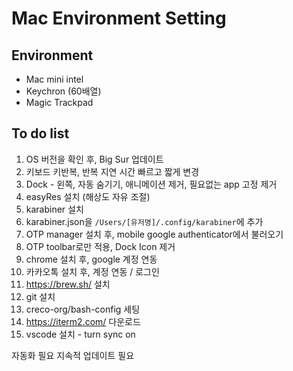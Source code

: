 # Mac Environment Setting

## Environment

- Mac mini intel
- Keychron (60배열)
- Magic Trackpad

## To do list

1. OS 버전을 확인 후, Big Sur 업데이트
2. 키보드 키반복, 반복 지연 시간 빠르고 짧게 변경
3. Dock - 왼쪽, 자동 숨기기, 애니메이션 제거, 필요없는 app 고정 제거
4. easyRes 설치 (해상도 자유 조절)
5. karabiner 설치
6. karabiner.json을 `/Users/[유저명]/.config/karabiner`에 추가
7. OTP manager 설치 후, mobile google authenticator에서 불러오기
8. OTP toolbar로만 적용, Dock Icon 제거
9. chrome 설치 후, google 계정 연동
10. 카카오톡 설치 후, 계정 연동 / 로그인
11. https://brew.sh/ 설치
12. git 설치
13. creco-org/bash-config 세팅
14. https://iterm2.com/ 다운로드
15. vscode 설치 - turn sync on


자동화 필요
지속적 업데이트 필요
